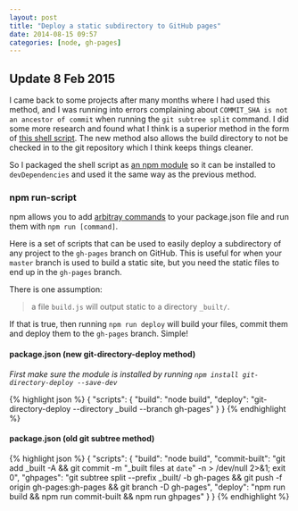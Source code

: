 ```yaml
---
layout: post
title: "Deploy a static subdirectory to GitHub pages"
date: 2014-08-15 09:57
categories: [node, gh-pages]
---
```


## Update 8 Feb 2015

I came back to some projects after many months where I had used this method, and I was running into errors complaining about `COMMIT_SHA is not an ancestor of commit` when running the `git subtree split` command. I did some more research and found what I think is a superior method in the form of [this shell script](https://github.com/X1011/git-directory-deploy). The new method also allows the build directory to not be checked in to the git repository which I think keeps things cleaner.

So I packaged the shell script as [an npm module](https://github.com/lukekarrys/git-directory-deploy) so it can be installed to `devDependencies` and used it the same way as the previous method.

<!-- more -->

### npm run-script

npm allows you to add [arbitray commands](https://www.npmjs.org/doc/cli/npm-run-script.html) to your package.json file and run them with `npm run [command]`.

Here is a set of scripts that can be used to easily deploy a subdirectory of any project to the `gh-pages` branch on GitHub. This is useful for when your `master` branch is used to build a static site, but you need the static files to end up in the `gh-pages` branch.

There is one assumption:

> a file `build.js` will output static to a directory `_built/`.

If that is true, then running `npm run deploy` will build your files, commit them and deploy them to the `gh-pages` branch. Simple!

#### package.json (new git-directory-deploy method)

*First make sure the module is installed by running `npm install git-directory-deploy --save-dev`*

{% highlight json %}
{
  "scripts": {
    "build": "node build",
    "deploy": "git-directory-deploy --directory _build --branch gh-pages"
  }
}
{% endhighlight %}

#### package.json (old git subtree method)

{% highlight json %}
{
  "scripts": {
    "build": "node build",
    "commit-built": "git add _built -A && git commit -m \"_built files at `date`\" -n > /dev/null 2>&1; exit 0",
    "ghpages": "git subtree split --prefix _built/ -b gh-pages && git push -f origin gh-pages:gh-pages && git branch -D gh-pages",
    "deploy": "npm run build && npm run commit-built && npm run ghpages"
  }
}
{% endhighlight %}

